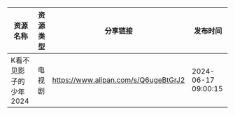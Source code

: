 | 资源名称          | 资源类型 | 分享链接                                 | 发布时间                |
| ------------- | ---- | ------------------------------------ | ------------------- |
| K看不见影子的少年2024 | 电视剧  | https://www.alipan.com/s/Q6ugeBtGrJ2 | 2024-06-17 09:00:15 |
